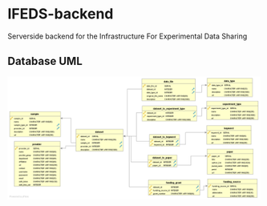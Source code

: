 # IFEDS-backend
Serverside backend for the Infrastructure For Experimental Data Sharing

## Database UML

![alt text](db/Dataset_section.png)
